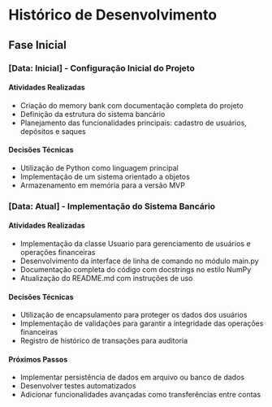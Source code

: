 # Histórico de Desenvolvimento

## Fase Inicial

### [Data: Inicial] - Configuração Inicial do Projeto

#### Atividades Realizadas
- Criação do memory bank com documentação completa do projeto
- Definição da estrutura do sistema bancário
- Planejamento das funcionalidades principais: cadastro de usuários, depósitos e saques

#### Decisões Técnicas
- Utilização de Python como linguagem principal
- Implementação de um sistema orientado a objetos
- Armazenamento em memória para a versão MVP

### [Data: Atual] - Implementação do Sistema Bancário

#### Atividades Realizadas
- Implementação da classe Usuario para gerenciamento de usuários e operações financeiras
- Desenvolvimento da interface de linha de comando no módulo main.py
- Documentação completa do código com docstrings no estilo NumPy
- Atualização do README.md com instruções de uso

#### Decisões Técnicas
- Utilização de encapsulamento para proteger os dados dos usuários
- Implementação de validações para garantir a integridade das operações financeiras
- Registro de histórico de transações para auditoria

#### Próximos Passos
- Implementar persistência de dados em arquivo ou banco de dados
- Desenvolver testes automatizados
- Adicionar funcionalidades avançadas como transferências entre contas